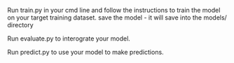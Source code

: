 Run train.py in your cmd line and follow the instructions to train the model on your target training dataset.
save the model - it will save into the models/ directory

Run evaluate.py to interograte your model.

Run predict.py to use your model to make predictions.
